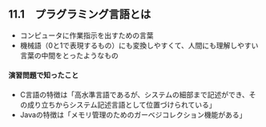 ## 11.1　プラグラミング言語とは
 - コンピュータに作業指示を出すための言葉
 - 機械語（0と1で表現するもの）にも変換しやすくて、人間にも理解しやすい言葉の中間をとったようなもの

  #### 演習問題で知ったこと
  - C言語の特徴は「高水準言語であるが、システムの細部まで記述ができ、その成り立ちからシステム記述言語として位置づけられている」
  - Javaの特徴は「メモリ管理のためのガーベジコレクション機能がある」